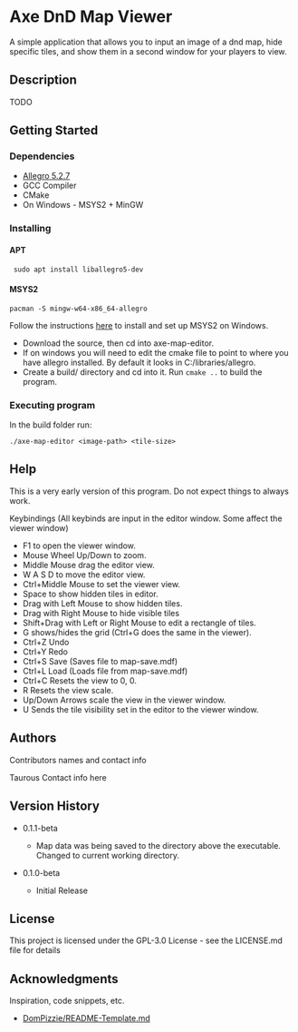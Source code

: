# Axe DnD Map Viewer

A simple application that allows you to input an image of a dnd map, hide specific tiles, and show them in a second window for your players to view.

## Description

TODO

## Getting Started

### Dependencies

* [Allegro 5.2.7](https://github.com/liballeg/allegro5)
* GCC Compiler
* CMake
* On Windows - MSYS2 + MinGW

### Installing

#### APT
``` sudo apt install liballegro5-dev```
#### MSYS2
```pacman -S mingw-w64-x86_64-allegro```

Follow the instructions [here](https://www.msys2.org/) to install and set up MSYS2 on Windows.

* Download the source, then cd into axe-map-editor.
* If on windows you will need to edit the cmake file to point to where you have allegro installed. By default it looks in C:/libraries/allegro.
* Create a build/ directory and cd into it. Run `cmake ..` to build the program.

### Executing program

In the build folder run:
```
./axe-map-editor <image-path> <tile-size>
```

## Help

This is a very early version of this program. Do not expect things to always work.

Keybindings (All keybinds are input in the editor window. Some affect the viewer window)
* F1 to open the viewer window.
* Mouse Wheel Up/Down to zoom.
* Middle Mouse drag the editor view.
* W A S D to move the editor view.
* Ctrl+Middle Mouse to set the viewer view.
* Space to show hidden tiles in editor.
* Drag with Left Mouse to show hidden tiles.
* Drag with Right Mouse to hide visible tiles
* Shift+Drag with Left or Right Mouse to edit a rectangle of tiles.
* G shows/hides the grid (Ctrl+G does the same in the viewer).
* Ctrl+Z Undo
* Ctrl+Y Redo
* Ctrl+S Save (Saves file to map-save.mdf)
* Ctrl+L Load (Loads file from map-save.mdf)
* Ctrl+C Resets the view to 0, 0.
* R Resets the view scale.
* Up/Down Arrows scale the view in the viewer window.
* U Sends the tile visibility set in the editor to the viewer window.

## Authors

Contributors names and contact info

Taurous
Contact info here

## Version History

* 0.1.1-beta
    * Map data was being saved to the directory above the executable. Changed to current working directory.

* 0.1.0-beta
    * Initial Release

## License

This project is licensed under the GPL-3.0 License - see the LICENSE.md file for details

## Acknowledgments

Inspiration, code snippets, etc.
* [DomPizzie/README-Template.md](https://gist.github.com/DomPizzie/7a5ff55ffa9081f2de27c315f5018afc)
